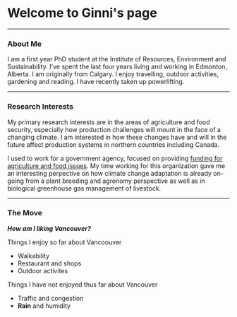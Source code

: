 # Welcome to Ginni's page
***

### About Me 
I am a first year PhD student at the Institute of Resources, Environment and Sustainability.  I've spent the last four years living and working in Edmonton, Alberta. I am originally from Calgary.  I enjoy travelling, outdoor activities, gardening and reading. I have recently taken up powerlifting.

***
### Research Interests
My primary research interests are in the areas of agriculture and food security, especially how production challenges will mount in the face of a changing climate. I am interested in how these changes have and will in the future affect production systems in northern countries including Canada.

I used to work for a government agency, focused on providing [funding for agriculture and food issues](http://albertainnovates.ca/ "Alberta Innovates").  My time working for this organization gave me an interesting perpective on how climate change adaptation is already on-going from a plant breeding and agronomy perspective as well as in biological greenhouse gas management of livestock.

***
### The Move

***How am I liking Vancouver?***

Things I enjoy so far about Vancoouver

* Walkability
* Restaurant and shops
* Outdoor activites


Things I have not enjoyed thus far about Vancouver

* Traffic and congestion
* **Rain** and humidity

